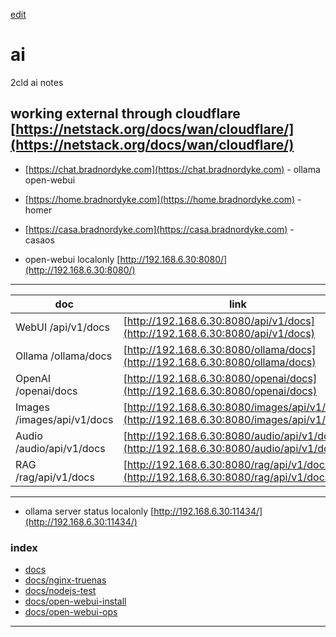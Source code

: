[edit](https://github.com/2cld/ai/edit/main/README.md)
# ai
2cld ai notes

## working external through cloudflare [https://netstack.org/docs/wan/cloudflare/](https://netstack.org/docs/wan/cloudflare/)
- [https://chat.bradnordyke.com](https://chat.bradnordyke.com) - ollama open-webui
- [https://home.bradnordyke.com](https://home.bradnordyke.com) - homer
- [https://casa.bradnordyke.com](https://casa.bradnordyke.com) - casaos

- open-webui localonly [http://192.168.6.30:8080/](http://192.168.6.30:8080/)

---

| doc | link |
|-----|------|
| WebUI	/api/v1/docs | [http://192.168.6.30:8080/api/v1/docs](http://192.168.6.30:8080/api/v1/docs) | [https://chat.bradnordyke.com/api/v1/docs](https://chat.bradnordyke.com/api/v1/docs) |
| Ollama /ollama/docs | [http://192.168.6.30:8080/ollama/docs](http://192.168.6.30:8080/ollama/docs) | [https://chat.bradnordyke.com/ollama/docs](https://chat.bradnordyke.com/ollama/docs) |
| OpenAI /openai/docs | [http://192.168.6.30:8080/openai/docs](http://192.168.6.30:8080/openai/docs) | [https://chat.bradnordyke.com/openai/docs](https://chat.bradnordyke.com/openai/docs) |
| Images /images/api/v1/docs | [http://192.168.6.30:8080/images/api/v1/docs](http://192.168.6.30:8080/images/api/v1/docs) | [https://chat.bradnordyke.com/images/api/v1/docs](https://chat.bradnordyke.com/images/api/v1/docs) |
| Audio /audio/api/v1/docs | [http://192.168.6.30:8080/audio/api/v1/docs](http://192.168.6.30:8080/audio/api/v1/docs) | [https://chat.bradnordyke.com/audio/api/v1/docs](https://chat.bradnordyke.com/audio/api/v1/docs) |
| RAG /rag/api/v1/docs | [http://192.168.6.30:8080/rag/api/v1/docs](http://192.168.6.30:8080/rag/api/v1/docs) | [https://chat.bradnordyke.com/rag/api/v1/docs](https://chat.bradnordyke.com/rag/api/v1/docs) |

---
- ollama server status localonly [http://192.168.6.30:11434/](http://192.168.6.30:11434/)

### index
- [docs](./docs/)
- [docs/nginx-truenas](./docs/nginx-truenas)
- [docs/nodejs-test](./docs/nodejs-test)
- [docs/open-webui-install](./docs/open-webui-install)
- [docs/open-webui-ops](./docs/open-webui-ops)

---

